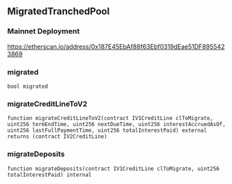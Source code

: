 ## MigratedTranchedPool

### Mainnet Deployment

https://etherscan.io/address/0x187E45EbAf88f63Ebf0319dEae51DF8955423869

### migrated

```solidity
bool migrated
```

### migrateCreditLineToV2

```solidity
function migrateCreditLineToV2(contract IV1CreditLine clToMigrate, uint256 termEndTime, uint256 nextDueTime, uint256 interestAccruedAsOf, uint256 lastFullPaymentTime, uint256 totalInterestPaid) external returns (contract IV2CreditLine)
```

### migrateDeposits

```solidity
function migrateDeposits(contract IV1CreditLine clToMigrate, uint256 totalInterestPaid) internal
```

